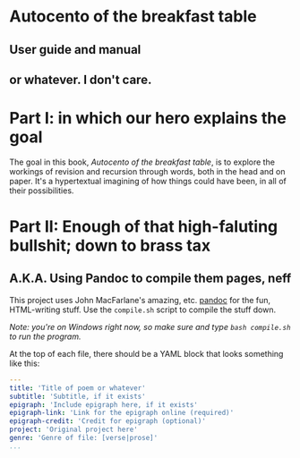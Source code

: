 #  Autocento of the breakfast table
## User guide and manual
## or whatever.  I don't care.

# Part I: in which our hero explains the goal

The goal in this book, *Autocento of the breakfast table*, is to explore the
workings of revision and recursion through words, both in the head and on
paper.  It's a hypertextual imagining of how things could have been, in all
of their possibilities.

# Part II: Enough of that high-faluting bullshit; down to brass tax
## A.K.A. Using Pandoc to compile them pages, neff

This project uses John MacFarlane's amazing, etc. [pandoc][] for the fun,
HTML-writing stuff. Use the `compile.sh` script to compile the stuff down.

*Note: you're on Windows right now, so make sure and type `bash compile.sh` to
run the program.*

At the top of each file, there should be a YAML block that looks something
like this:

````yaml
---
title: 'Title of poem or whatever'
subtitle: 'Subtitle, if it exists'
epigraph: 'Include epigraph here, if it exists'
epigraph-link: 'Link for the epigraph online (required)'
epigraph-credit: 'Credit for epigraph (optional)'
project: 'Original project here'
genre: 'Genre of file: [verse|prose]'
...
````

[pandoc]: http://johnmacfarlane.net/pandoc/
